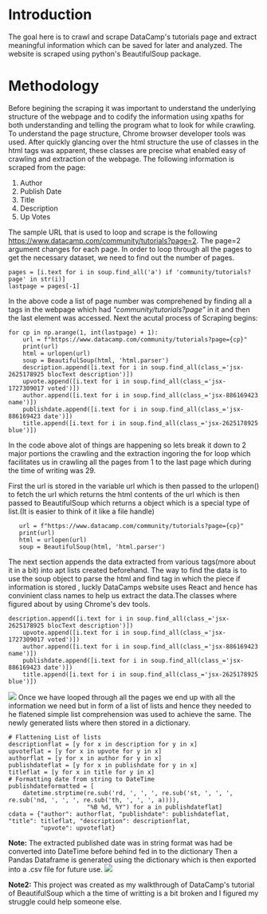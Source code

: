 # Introduction
The goal here is to crawl and scrape DataCamp's tutorials page and extract meaningful information which can be saved for later and analyzed.
The website is scraped using python's BeautifulSoup package.
# Methodology
Before begining the scraping it was important to understand the underlying structure of the webpage and to codify the information using xpaths for both understanding and telling the program what to look for while crawling.
To understand the page structure, Chrome browser developer tools was used. After quickly glancing over the html structure the use of classes in the html tags was apparent, these classes are precise what enabled easy of crawling and extraction of the webpage.
The following information is scraped from the page:
1. Author
2. Publish Date
3. Title
4. Description
5. Up Votes

The sample URL that is used to loop and scrape is the following https://www.datacamp.com/community/tutorials?page=2. The page=2 argument changes for each page. In order to loop through all the pages to get the necessary dataset, we need to find out the number of pages.
```
pages = [i.text for i in soup.find_all('a') if 'community/tutorials?page' in str(i)]
lastpage = pages[-1]
```
In the above code a list of page number was comprehened by finding all a tags in the webpage which had *"community/tutorials?page"* in it and then the last element was accessed.
Next the acutal process of Scraping begins:
```
for cp in np.arange(1, int(lastpage) + 1):
    url = f"https://www.datacamp.com/community/tutorials?page={cp}"
    print(url)
    html = urlopen(url)
    soup = BeautifulSoup(html, 'html.parser')
    description.append([i.text for i in soup.find_all(class_='jsx-2625178925 blocText description')])
    upvote.append([i.text for i in soup.find_all(class_='jsx-1727309017 voted')])
    author.append([i.text for i in soup.find_all(class_='jsx-886169423 name')])
    publishdate.append([i.text for i in soup.find_all(class_='jsx-886169423 date')])
    title.append([i.text for i in soup.find_all(class_='jsx-2625178925 blue')])
 ```
 In the code above alot of things are happening so lets break it down to 2 major portions the crawling and the extraction ingoring the for loop which facilitates us in crawling all the pages from 1 to the last page which during the time of writing was 29.
 
First the url is stored in the variable url which is then passed to the urlopen() to fetch the url which returns the html contents of the url which is then passed to BeautifulSoup which returns a object which is a special type of list.(It is easier to think of it like a file handle)
 ```
    url = f"https://www.datacamp.com/community/tutorials?page={cp}"
    print(url)
    html = urlopen(url)
    soup = BeautifulSoup(html, 'html.parser')
```
The next section appends the data extracted from various tags(more about it in a bit) into apt lists created beforehand.
The way to find the data is to use the soup object to parse the html and find tag in which the piece if information is stored , luckly DataCamps website uses React and hence has convinient class names to help us extract the data.The classes where figured about by using Chrome's dev tools.
```
description.append([i.text for i in soup.find_all(class_='jsx-2625178925 blocText description')])
    upvote.append([i.text for i in soup.find_all(class_='jsx-1727309017 voted')])
    author.append([i.text for i in soup.find_all(class_='jsx-886169423 name')])
    publishdate.append([i.text for i in soup.find_all(class_='jsx-886169423 date')])
    title.append([i.text for i in soup.find_all(class_='jsx-2625178925 blue')])
```
![](https://github.com/architpai/Crawler_using_BeautifulSoup_tut/blob/main/Screenshots/ss1.png)
Once we have looped through all the pages we end up with all the information we need but in form of a list of lists and hence they needed to he flatened
simple list comprehension was used to achieve the same. The newly generated lists where then stored in a dictionary.
```
# Flattening List of lists
descriptionflat = [y for x in description for y in x]
upvoteflat = [y for x in upvote for y in x]
authorflat = [y for x in author for y in x]
publishdateflat = [y for x in publishdate for y in x]
titleflat = [y for x in title for y in x]
# Formatting date from string to DateTime
publishdateformatted = [
    datetime.strptime(re.sub('rd, ', ', ', re.sub('st, ', ', ', re.sub('nd, ', ', ', re.sub('th, ', ', ', a)))),
                      "%B %d, %Y") for a in publishdateflat]
cdata = {"author": authorflat, "publishdate": publishdateflat, "title": titleflat, "description": descriptionflat,
         "upvote": upvoteflat}
```
**Note:** The extracted published date was in string format was had be converted into DateTime before behind fed in to the dictionary
Then a Pandas Dataframe is generated using the dictionary which is then exported into a .csv file for future use.
![](https://github.com/architpai/Crawler_using_BeautifulSoup_tut/blob/main/Screenshots/ss2.png)

**Note2:** This project was created as my walkthrough of DataCamp's tutorial of BeautifulSoup which a the time of writting is a bit broken and I figured my struggle could help someone else. 
